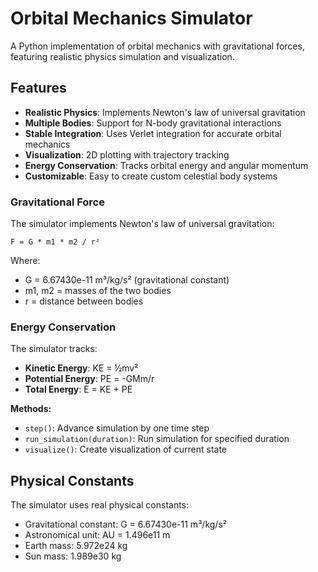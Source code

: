 # Orbital Mechanics Simulator

A Python implementation of orbital mechanics with gravitational forces, featuring realistic physics simulation and visualization.

## Features

- **Realistic Physics**: Implements Newton's law of universal gravitation
- **Multiple Bodies**: Support for N-body gravitational interactions
- **Stable Integration**: Uses Verlet integration for accurate orbital mechanics
- **Visualization**: 2D plotting with trajectory tracking
- **Energy Conservation**: Tracks orbital energy and angular momentum
- **Customizable**: Easy to create custom celestial body systems


### Gravitational Force
The simulator implements Newton's law of universal gravitation:
```
F = G * m1 * m2 / r²
```

Where:
- G = 6.67430e-11 m³/kg/s² (gravitational constant)
- m1, m2 = masses of the two bodies
- r = distance between bodies


### Energy Conservation
The simulator tracks:
- **Kinetic Energy**: KE = ½mv²
- **Potential Energy**: PE = -GMm/r
- **Total Energy**: E = KE + PE


**Methods:**
- `step()`: Advance simulation by one time step
- `run_simulation(duration)`: Run simulation for specified duration
- `visualize()`: Create visualization of current state

## Physical Constants

The simulator uses real physical constants:
- Gravitational constant: G = 6.67430e-11 m³/kg/s²
- Astronomical unit: AU = 1.496e11 m
- Earth mass: 5.972e24 kg
- Sun mass: 1.989e30 kg
